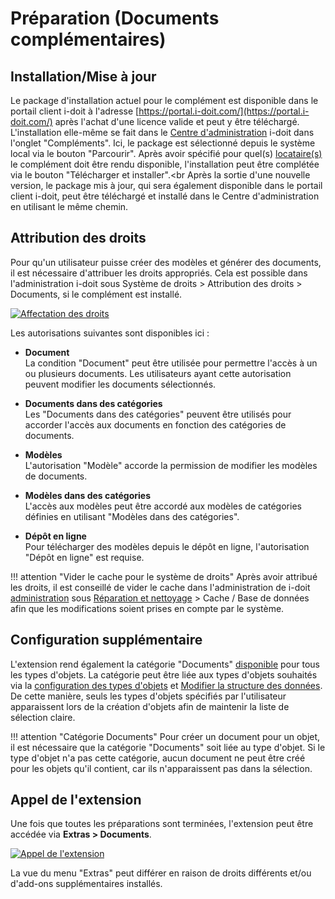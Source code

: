 # Préparation (Documents complémentaires)

## Installation/Mise à jour

Le package d'installation actuel pour le complément est disponible dans le portail client i-doit à l'adresse [https://portal.i-doit.com/](https://portal.i-doit.com/) après l'achat d'une licence valide et peut y être téléchargé. L'installation elle-même se fait dans le [Centre d'administration](../../system-administration/admin-center.md) i-doit dans l'onglet "Compléments". Ici, le package est sélectionné depuis le système local via le bouton "Parcourir". Après avoir spécifié pour quel(s) [locataire(s)](../../system-administration/multi-tenant.md) le complément doit être rendu disponible, l'installation peut être complétée via le bouton "Télécharger et installer".<br
Après la sortie d'une nouvelle version, le package mis à jour, qui sera également disponible dans le portail client i-doit, peut être téléchargé et installé dans le Centre d'administration en utilisant le même chemin.

## Attribution des droits

Pour qu'un utilisateur puisse créer des modèles et générer des documents, il est nécessaire d'attribuer les droits appropriés. Cela est possible dans l'administration i-doit sous Système de droits > Attribution des droits > Documents, si le complément est installé.

[![Affectation des droits](../../assets/images/en/i-doit-pro-add-ons/documents/preperation/1-dp.png)](../../assets/images/en/i-doit-pro-add-ons/documents/preperation/1-dp.png)

Les autorisations suivantes sont disponibles ici :

-   **Document**<br>
La condition "Document" peut être utilisée pour permettre l'accès à un ou plusieurs documents. Les utilisateurs ayant cette autorisation peuvent modifier les documents sélectionnés.

-   **Documents dans des catégories**<br>
Les "Documents dans des catégories" peuvent être utilisés pour accorder l'accès aux documents en fonction des catégories de documents.

-   **Modèles**<br>
L'autorisation "Modèle" accorde la permission de modifier les modèles de documents.

-   **Modèles dans des catégories**<br>
L'accès aux modèles peut être accordé aux modèles de catégories définies en utilisant "Modèles dans des catégories".

-   **Dépôt en ligne**<br>
Pour télécharger des modèles depuis le dépôt en ligne, l'autorisation "Dépôt en ligne" est requise.

!!! attention "Vider le cache pour le système de droits"
    Après avoir attribué les droits, il est conseillé de vider le cache dans l'administration de i-doit [administration](../../system-administration/administration/index.md) sous [Réparation et nettoyage](../../system-administration/administration/tenant-management/repair-and-clean-up.md) > Cache / Base de données afin que les modifications soient prises en compte par le système.

## Configuration supplémentaire 

L'extension rend également la catégorie "Documents" [disponible](../../basics/categories-and-attributes.md) pour tous les types d'objets. La catégorie peut être liée aux types d'objets souhaités via la [configuration des types d'objets](../../basics/custom-object-types.md) et [Modifier la structure des données](../../basics/assignment-of-categories-to-object-types.md). De cette manière, seuls les types d'objets spécifiés par l'utilisateur apparaissent lors de la création d'objets afin de maintenir la liste de sélection claire.

!!! attention "Catégorie Documents"
    Pour créer un document pour un objet, il est nécessaire que la catégorie "Documents" soit liée au type d'objet. Si le type d'objet n'a pas cette catégorie, aucun document ne peut être créé pour les objets qu'il contient, car ils n'apparaissent pas dans la sélection.

## Appel de l'extension 

Une fois que toutes les préparations sont terminées, l'extension peut être accédée via **Extras > Documents**.

[![Appel de l'extension](../../assets/images/en/i-doit-pro-add-ons/documents/preperation/2-dp.png)](../../assets/images/en/i-doit-pro-add-ons/documents/preperation/2-dp.png)

La vue du menu "Extras" peut différer en raison de droits différents et/ou d'add-ons supplémentaires installés.


